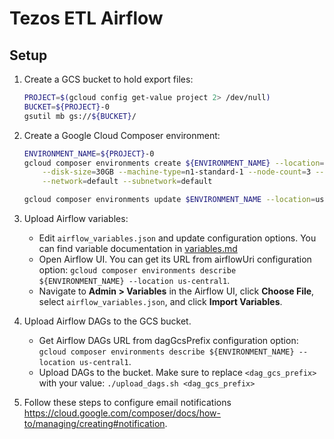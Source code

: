 # Tezos ETL Airflow

## Setup

1. Create a GCS bucket to hold export files:

    ```bash
    PROJECT=$(gcloud config get-value project 2> /dev/null)
    BUCKET=${PROJECT}-0
    gsutil mb gs://${BUCKET}/
    ```

2. Create a Google Cloud Composer environment:

    ```bash
    ENVIRONMENT_NAME=${PROJECT}-0
    gcloud composer environments create ${ENVIRONMENT_NAME} --location=us-central1 --zone=us-central1-a \
        --disk-size=30GB --machine-type=n1-standard-1 --node-count=3 --python-version=3 --image-version=composer-1.8.3-airflow-1.10.3 \
        --network=default --subnetwork=default
    
    gcloud composer environments update $ENVIRONMENT_NAME --location=us-central1 --update-pypi-package=tezos-etl==0.2.0
    ```

3. Upload Airflow variables: 

    - Edit `airflow_variables.json` and update configuration options. 
      You can find variable documentation in [variables.md](docs/variables.md)
    - Open Airflow UI. You can get its URL from airflowUri configuration option: 
      `gcloud composer environments describe ${ENVIRONMENT_NAME} --location us-central1`.
    - Navigate to **Admin > Variables** in the Airflow UI, click **Choose File**, select `airflow_variables.json`, 
      and click **Import Variables**.
    
4. Upload Airflow DAGs to the GCS bucket. 
    - Get Airflow DAGs URL from dagGcsPrefix configuration option:
      `gcloud composer environments describe ${ENVIRONMENT_NAME} --location us-central1`.
    - Upload DAGs to the bucket. Make sure to replace `<dag_gcs_prefix>` with your value:
      `./upload_dags.sh <dag_gcs_prefix>`

5. Follow these steps to configure email notifications 
https://cloud.google.com/composer/docs/how-to/managing/creating#notification.
